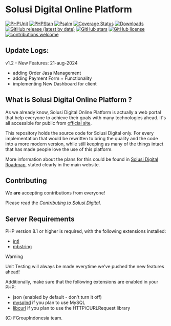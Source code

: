 # Solusi Digital Online Platform

[![PHPUnit](https://github.com/codeigniter4/CodeIgniter4/actions/workflows/test-phpunit.yml/badge.svg)](https://github.com/codeigniter4/CodeIgniter4/actions/workflows/test-phpunit.yml)
[![PHPStan](https://github.com/codeigniter4/CodeIgniter4/actions/workflows/test-phpstan.yml/badge.svg)](https://github.com/codeigniter4/CodeIgniter4/actions/workflows/test-phpstan.yml)
[![Psalm](https://github.com/codeigniter4/CodeIgniter4/actions/workflows/test-psalm.yml/badge.svg)](https://github.com/codeigniter4/CodeIgniter4/actions/workflows/test-psalm.yml)
[![Coverage Status](https://coveralls.io/repos/github/codeigniter4/CodeIgniter4/badge.svg?branch=develop)](https://coveralls.io/github/codeigniter4/CodeIgniter4?branch=develop)
[![Downloads](https://poser.pugx.org/codeigniter4/framework/downloads)](https://packagist.org/packages/codeigniter4/framework)
[![GitHub release (latest by date)](https://img.shields.io/github/v/release/codeigniter4/CodeIgniter4)](https://packagist.org/packages/codeigniter4/framework)
[![GitHub stars](https://img.shields.io/github/stars/codeigniter4/CodeIgniter4)](https://packagist.org/packages/codeigniter4/framework)
[![GitHub license](https://img.shields.io/github/license/codeigniter4/CodeIgniter4)](https://github.com/codeigniter4/CodeIgniter4/blob/develop/LICENSE)
[![contributions welcome](https://img.shields.io/badge/contributions-welcome-brightgreen.svg?style=flat)](https://github.com/codeigniter4/CodeIgniter4/pulls)
<br>

## Update Logs:
v1.2 - New Features: 21-aug-2024 
- adding Order Jasa Management
- adding Payment Form + Functionality
- implementing New Dashboard for client



## What is Solusi Digital Online Platform ?

As we already know, Solusi Digital Online Platform is actually a web portal that help everyone to achieve their goals with many technologies ahead. 
It's all accessible for public from [official site](https://solusi-digital.fgroupindonesia.com).

This repository holds the source code for Solusi Digital only.
For every implementation that would be rewritten to bring the quality and the code into a more modern version,
while still keeping as many of the things intact that has made people love the use of this platform.

More information about the plans for this could be found in [Solusi Digital Roadmap](https://solusi-digital.fgroupindonesia.com/roadmap), 
stated clearly in the main website. 


## Contributing

We **are** accepting contributions from everyone!

Please read the [*Contributing to Solusi Digital*](https://solusi-digital.fgroupindonesia.com/cara-kerja/).

## Server Requirements

PHP version 8.1 or higher is required, with the following extensions installed:

- [intl](http://php.net/manual/en/intl.requirements.php)
- [mbstring](http://php.net/manual/en/mbstring.installation.php)

> [!WARNING]
> Unit Testing will always be made everytime we've pushed the new features ahead!

Additionally, make sure that the following extensions are enabled in your PHP:

- json (enabled by default - don't turn it off)
- [mysqlnd](http://php.net/manual/en/mysqlnd.install.php) if you plan to use MySQL
- [libcurl](http://php.net/manual/en/curl.requirements.php) if you plan to use the HTTP\CURLRequest library


(C) FGroupIndonesia team.